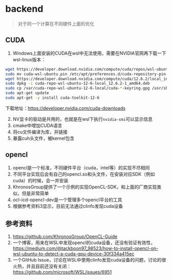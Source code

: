 # backend

> 对于同一个计算在不同硬件上面的优化

## CUDA

1. Windows上面安装的CUDA在wsl中无法使用，需要在NVIDIA官网再下载一下wsl-linux版本：

```sh
wget https://developer.download.nvidia.com/compute/cuda/repos/wsl-ubuntu/x86_64/cuda-wsl-ubuntu.pin
sudo mv cuda-wsl-ubuntu.pin /etc/apt/preferences.d/cuda-repository-pin-600
wget https://developer.download.nvidia.com/compute/cuda/12.6.2/local_installers/cuda-repo-wsl-ubuntu-12-6-local_12.6.2-1_amd64.deb
sudo dpkg -i cuda-repo-wsl-ubuntu-12-6-local_12.6.2-1_amd64.deb
sudo cp /var/cuda-repo-wsl-ubuntu-12-6-local/cuda-*-keyring.gpg /usr/share/keyrings/
sudo apt-get update
sudo apt-get -y install cuda-toolkit-12-6
```

下载地址：<https://developer.nvidia.com/cuda-downloads>

2. NV显卡的驱动是共用的，也就是在wsl下执行`nvidia-smi`可以显示信息
3. cmake中增加CUDA语言
4. 将cu文件编译为库，并链接
5. 暴露cuh头文件，被kernel包含

## opencl

1. opencl是一个标准，不同硬件平台（cuda，intel等）的实现不尽相同
2. 不同平台实现后会有自己的opencl.so和头文件，在安装对应SDK（例如cuda）的时候，会一并安装
3. KhronosGroup提供了一个示例的实现OpenCL-SDK，和上面的厂商实现类似，但是非常简单
4. ocl-icd-opencl-dev是一个管理多个opencl平台的工具
5. 根据参考资料3显示，目前无法通过clinfo发现cuda设备

## 参考资料

1. <https://github.com/KhronosGroup/OpenCL-Guide>
2. 一个博客，用来在WSL中发现opencl的cuda设备，还没有验证有效性，<https://medium.com/@tackboon97_98523/how-to-install-opencl-on-wsl-ubuntu-to-detect-a-cuda-gpu-device-30f334a415ec>
3. 一个GitHub Issue，讨论在WSL中使用clinfo发现cuda设备的问题，讨论的很火热，并且目前还没有关闭：<https://github.com/microsoft/WSL/issues/6951>